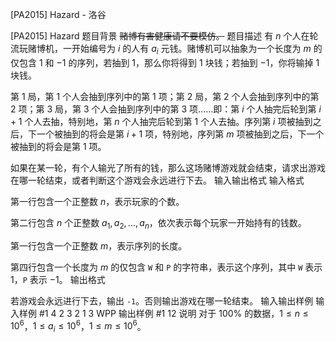 



[PA2015] Hazard - 洛谷














[PA2015] Hazard
题目背景
~~赌博有害健康请不要模仿。~~
题目描述
有 $n$ 个人在轮流玩赌博机，一开始编号为 $i$ 的人有 $a_i$ 元钱。赌博机可以抽象为一个长度为 $m$ 的仅包含 $1$ 和 $-1$ 的序列，若抽到 $1$，那么你将得到 $1$ 块钱；若抽到 $-1$，你将输掉 $1$ 块钱。

第 $1$ 局，第 $1$ 个人会抽到序列中的第 $1$ 项；第 $2$ 局，第 $2$ 个人会抽到序列中的第 $2$ 项；第 $3$ 局，第 $3$ 个人会抽到序列中的第 $3$ 项......即：第 $i$ 个人抽完后轮到第 $i+1$ 个人去抽，特别地，第 $n$ 个人抽完后轮到第 $1$ 个人去抽。序列第 $i$ 项被抽到之后，下一个被抽到的将会是第 $i+1$ 项，特别地，序列第 $m$ 项被抽到之后，下一个被抽到的将会是第 $1$ 项。

如果在某一轮，有个人输光了所有的钱，那么这场赌博游戏就会结束，请求出游戏在哪一轮结束，或者判断这个游戏会永远进行下去。
输入输出格式
输入格式

第一行包含一个正整数 $n$，表示玩家的个数。

第二行包含 $n$ 个正整数 $a_1,a_2,...,a_n$，依次表示每个玩家一开始持有的钱数。

第一行包含一个正整数 $m$，表示序列的长度。

第四行包含一个长度为 $m$ 的仅包含 `W` 和 `P` 的字符串，表示这个序列，其中 `W` 表示 $1$，`P` 表示 $-1$。
输出格式

若游戏会永远进行下去，输出 `-1`。否则输出游戏在哪一轮结束。
输入输出样例
输入样例 #1
4
2 3 2 1
3
WPP
输出样例 #1
12
说明
对于 $100\%$ 的数据，$1\le n\le 10^6$，$1\le a_i\le 10^6$，$1\le m\le 10^6$。






